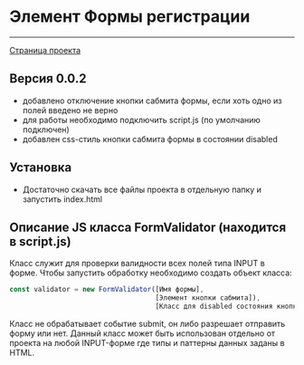 # Элемент Формы регистрации
-------------

[Страница проекта](https://github.com/derYpsilon/form)

## Версия 0.0.2

- добавлено отключение кнопки сабмита формы, если хоть одно из полей введено не верно
- для работы необходимо подключить script.js (по умолчанию подключен)
- добавлен css-стиль кнопки сабмита формы в состоянии disabled

## Установка
- Достаточно скачать все файлы проекта в отдельную папку и запустить index.html

## Описание JS класса FormValidator (находится в script.js)
Класс служит для проверки валидности всех полей типа INPUT в форме. Чтобы запустить обработку необходимо создать объект класса:
```javascript
const validator = new FormValidator([Имя формы],
                                    [Элемент кнопки сабмита]),
                                    [Класс для disabled состояния кнопки сабмита]);
```

Класс не обрабатывает событие submit, он либо разрешает отправить форму или нет. Данный класс может быть использован отдельно от проекта на любой INPUT-форме где типы и паттерны данных заданы в HTML.